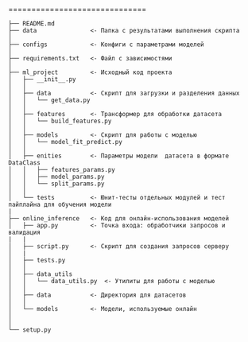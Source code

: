 ==============================
 
    ├── README.md          
    ├── data               <- Папка c результатами выполнения скрипта
    │
    ├── configs            <- Конфиги с параметрами моделей
    │
    ├── requirements.txt   <- Файл с зависимостями
    │
    ├── ml_project         <- Исходный код проекта
    │   ├── __init__.py    
    │   │
    │   ├── data           <- Скрипт для загрузки и разделения данных
    │   │   └── get_data.py
    │   │
    │   ├── features       <- Трансформер для обработки датасета
    │   │   └── build_features.py
    │   │
    │   ├── models         <- Скрипт для работы с моделью
    │   │   └── model_fit_predict.py
    │   │
    │   ├── enities        <- Параметры модели  датасета в формате DataClass
    │   │   ├── features_params.py
    │   │   ├── model_params.py
    │   │   └── split_params.py
    │   │
    │   └── tests          <- Юнит-тесты отдельных модулей и тест пайплайна для обучения модели
    |
    ├── online_inference   <- Код для онлайн-использования моделей
    │   ├── app.py         <- Точка входа: обработчики запросов и валидация
    |   |
    │   ├── script.py      <- Скрипт для создания запросов серверу
    │   |
    │   ├── tests.py    
    │   │
    │   ├── data_utils    
    │   │   └── data_utils.py  <- Утилиты для работы с моделью
    │   │
    │   ├── data           <- Директория для датасетов
    │   │  
    │   └── models         <- Модели, используемые онлайн
    │  
    │
    └── setup.py            
